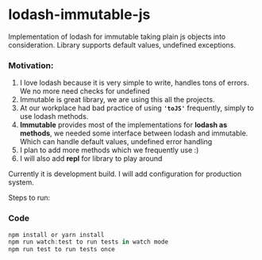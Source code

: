 # lodash-immutable-js

Implementation of lodash for immutable taking plain js objects into consideration. Library supports default values, undefined exceptions. 

### Motivation:
1. I love lodash because it is very simple to write, handles tons of errors. We no more need checks for undefined
2. Immutable is great library, we are using this all the projects. 
3. At our workplace had bad practice of using **```'toJS'```** frequently, simply to use lodash methods. 
4. **Immutable** provides most of the implementations for **lodash as methods**, we needed some interface between lodash and immutable.
    Which can handle default values, undefined error handling
5. I plan to add more methods which we frequently use :)
6. I will also add **repl** for library to play around


Currently it is development build. I will add configuration for production system. 

Steps to run:

### Code
```javascript
npm install or yarn install
npm run watch:test to run tests in watch mode
npm run test to run tests once
```
